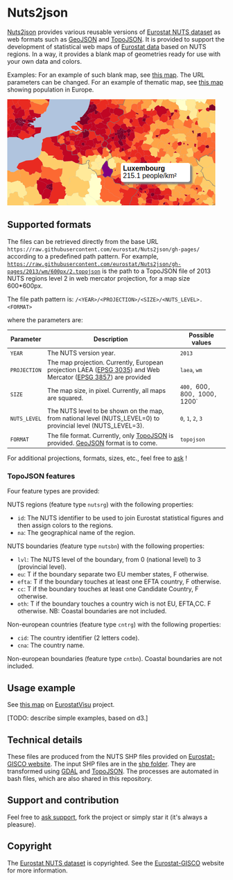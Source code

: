 # Nuts2json

<a href="https://github.com/eurostat/Nuts2json">Nuts2json</a> provides various reusable versions of <a href="http://ec.europa.eu/eurostat/web/nuts/overview" target="_blank">Eurostat NUTS dataset</a> as web formats such as <a href="http://geojson.org/" target="_blank">GeoJSON</a> and <a href="https://github.com/mbostock/topojson/wiki" target="_blank">TopoJSON</a>. It is provided to support the development of statistical web maps of <a href="http://ec.europa.eu/eurostat/web/json-and-unicode-web-services/getting-started/rest-request" target="_blank">Eurostat data</a> based on NUTS regions. In a way, it provides a blank map of geometries ready for use with your own data and colors.

Examples: For an example of such blank map, see <a href="http://eurostat.github.io/Nuts2json/overview.html?proj=laea&lvl=3&s=1000&y=2013" target="_blank">this map</a>. The URL parameters can be changed. For an example of thematic map, see <a href="http://eurostat.github.io/EurostatVisu/population_map.html">this map</a> showing population in Europe.

[![Example](img/ex_population.png)](http://eurostat.github.io/EurostatVisu/population_map.html)

## Supported formats

The files can be retrieved directly from the base URL `https://raw.githubusercontent.com/eurostat/Nuts2json/gh-pages/` according to a predefined path pattern. For example, <a href="https://raw.githubusercontent.com/eurostat/Nuts2json/gh-pages/2013/wm/600px/2.topojson" target="_blank">`https://raw.githubusercontent.com/eurostat/Nuts2json/gh-pages/2013/wm/600px/2.topojson`</a> is the path to a TopoJSON file of 2013 NUTS regions level 2 in web mercator projection, for a map size 600*600px.

The file path pattern is: `/<YEAR>/<PROJECTION>/<SIZE>/<NUTS_LEVEL>.<FORMAT>`

where the parameters are:

| Parameter | Description | Possible values |
| ------------- | ------------- |-------------|
| `YEAR` | The NUTS version year. | `2013` |
| `PROJECTION` | The map projection. Currently, European projection LAEA (<a href="http://spatialreference.org/ref/epsg/etrs89-etrs-laea/" target="_blank">EPSG 3035</a>) and Web Mercator (<a href="http://spatialreference.org/ref/sr-org/7483/" target="_blank">EPSG 3857</a>) are provided | `laea`, `wm` |
| `SIZE` | The map size, in pixel. Currently, all maps are squared. | `400, `600`, `800`, `1000`, `1200` |
| `NUTS_LEVEL` | The NUTS level to be shown on the map, from national level (NUTS_LEVEL=0) to provincial level (NUTS_LEVEL=3). | `0`, `1`, `2`, `3` |
| `FORMAT` | The file format. Currently, only <a href="https://github.com/mbostock/topojson/wiki" target="_blank">TopoJSON</a> is provided. <a href="http://geojson.org/" target="_blank">GeoJSON</a> format is to come. | `topojson` |

For additional projections, formats, sizes, etc., feel free to [ask](https://github.com/eurostat/Nuts2json/issues/new) !

### TopoJSON features

Four feature types are provided:

NUTS regions (feature type `nutsrg`) with the following properties:
  - `id`: The NUTS identifier to be used to join Eurostat statistical figures and then assign colors to the regions.
  - `na`: The geographical name of the region.

NUTS boundaries (feature type `nutsbn`) with the following properties:
  - `lvl`: The NUTS level of the boundary, from 0 (national level) to 3 (provincial level).
  - `eu`: T if the boundary separate two EU member states, F otherwise.
  - `efta`: T if the boundary touches at least one EFTA country, F otherwise.
  - `cc`: T if the boundary touches at least one Candidate Country, F otherwise.
  - `oth`: T if the boundary touches a country wich is not EU, EFTA,CC. F otherwise.
NB: Coastal boundaries are not included.

Non-european countries (feature type `cntrg`) with the following properties:
  - `cid`: The country identifier (2 letters code).
  - `cna`: The country name.

Non-european boundaries (feature type `cntbn`). Coastal boundaries are not included.

## Usage example

See <a href="http://eurostat.github.io/EurostatVisu/population_map.html">this map</a> on <a href="https://github.com/eurostat/EurostatVisu/blob/gh-pages/README.md">EurostatVisu</a> project.

[TODO: describe simple examples, based on d3.]

## Technical details

These files are produced from the NUTS SHP files provided on <a href="http://ec.europa.eu/eurostat/web/gisco/geodata/reference-data/administrative-units-statistical-units/nuts" target="_blank">Eurostat-GISCO website</a>. The input SHP files are in the <a href="/shp" target="_blank">shp folder</a>. They are transformed using <a href="http://www.gdal.org/" target="_blank">GDAL</a> and <a href="https://github.com/mbostock/topojson/wiki" target="_blank">TopoJSON</a>. The processes are automated in bash files, which are also shared in this repository.

## Support and contribution

Feel free to [ask support](https://github.com/eurostat/Nuts2json/issues/new), fork the project or simply star it (it's always a pleasure).

## Copyright

The <a href="http://ec.europa.eu/eurostat/web/nuts/overview" target="_blank">Eurostat NUTS dataset</a> is copyrighted. See the <a href="http://ec.europa.eu/eurostat/web/gisco/geodata/reference-data/administrative-units-statistical-units/nuts" target="_blank">Eurostat-GISCO</a> website for more information.

